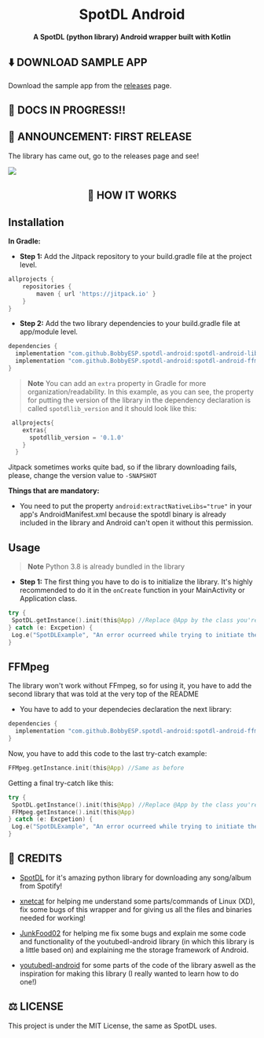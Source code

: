 <div align="center">
<h1>SpotDL Android</h1>
</div>
<div align="center">
<h4>A SpotDL (python library) Android wrapper built with Kotlin</h4>
</div>

## ⬇️ DOWNLOAD SAMPLE APP
Download the sample app from the [releases](https://github.com/BobbyESP/spotdl-android/releases/latest) page.

## 📣 DOCS IN PROGRESS!!

## 🎉 ANNOUNCEMENT: FIRST RELEASE
The library has came out, go to the releases page and see!

[![](https://jitpack.io/v/BobbyESP/spotdl-android.svg)](https://jitpack.io/#BobbyESP/spotdl-android)

<div align="center"> 
<h2>🔨 HOW IT WORKS</h2>
</div>

## Installation

**In Gradle:**
- **Step 1:** Add the Jitpack repository to your build.gradle file at the project level.
```gradle
allprojects {
    repositories {
        maven { url 'https://jitpack.io' }
    }
}
```

- **Step 2:** Add the two library dependencies to your build.gradle file at app/module level.
```gradle
dependencies {
  implementation "com.github.BobbyESP.spotdl-android:spotdl-android-library:$spotdllib_version"  
  implementation "com.github.BobbyESP.spotdl-android:spotdl-android-ffmpeg:$spotdllib_version"
}
```
>**Note**
You can add an `extra` property in Gradle for more organization/readability. In this example, as you can see, the property for putting the version of the library in the dependency declaration is called `spotdllib_version` and it should look like this:
```gradle
 allprojects{
    extras{
      spotdllib_version = '0.1.0'
    }
  }
```
Jitpack sometimes works quite bad, so if the library downloading fails, please, change the version value to `-SNAPSHOT`

**Things that are mandatory:**

- You need to put the property `android:extractNativeLibs="true"` in your app's AndroidManifest.xml because the spotdl binary is already included in the library and Android can't open it without this permission.

## Usage

>**Note**
Python 3.8 is already bundled in the library

 - **Step 1:**
 The first thing you have to do is to initialize the library. It's highly recommended to do it in the `onCreate` function in your MainActivity or Application class.
 
 ```kotlin
 try {
  SpotDL.getInstance().init(this@App) //Replace @App by the class you're using to initiate the lib.
 } catch (e: Excpetion) {
  Log.e("SpotDLExample", "An error ocurreed while trying to initiate the library: $e")
 }
 ```
 
 
## FFMpeg

The library won't work without FFmpeg, so for using it, you have to add the second library that was told at the very top of the README

- You have to add to your dependecies declaration the next library:
```gradle
dependencies {
  implementation "com.github.BobbyESP.spotdl-android:spotdl-android-ffmpeg:$spotdllib_version"
}
```

Now, you have to add this code to the last try-catch example:
```kotlin
FFMpeg.getInstance.init(this@App) //Same as before
```

Getting a final try-catch like this:
 ```kotlin
 try {
  SpotDL.getInstance().init(this@App) //Replace @App by the class you're using to initiate the lib.
  FFMpeg.getInstance().init(this@App)
 } catch (e: Excpetion) {
  Log.e("SpotDLExample", "An error ocurreed while trying to initiate the library: $e")
 }
 ```

## 👷 CREDITS
- [SpotDL](https://github.com/spotDL) for it's amazing python library for downloading any song/album from Spotify!

- [xnetcat](https://github.com/xnetcat) for helping me understand some parts/commands of Linux (XD), fix some bugs of this wrapper and for giving us all the files and binaries needed for working!

- [JunkFood02](https://github.com/Junfood02) for helping me fix some bugs and explain me some code and functionality of the youtubedl-android library (in which this library is a little based on) and explaining me the storage framework of Android.

- [youtubedl-android](https://github.com/yausername/youtubedl-android) for some parts of the code of the library aswell as the inspiration for making this library (I really wanted to learn how to do one!)

## ⚖️ LICENSE
This project is under the MIT License, the same as SpotDL uses.
